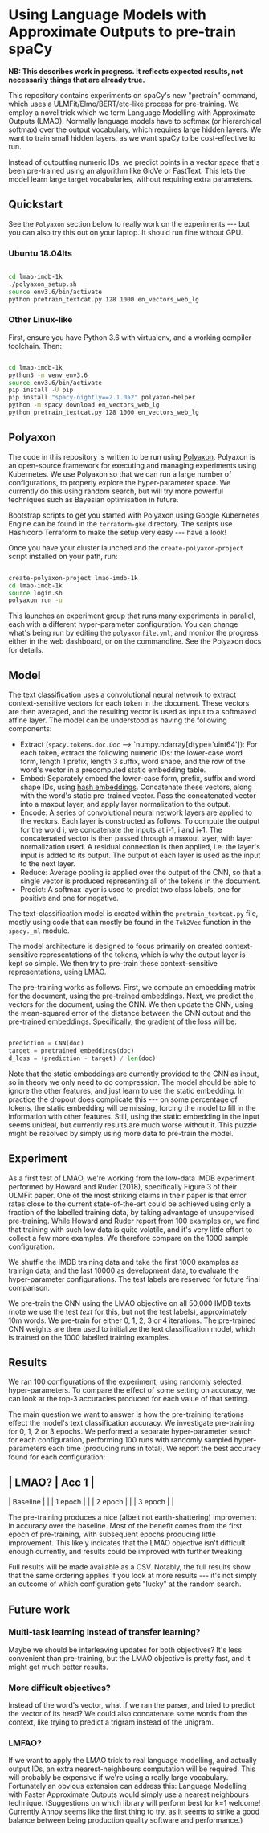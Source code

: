 # Using Language Models with Approximate Outputs to pre-train spaCy

**NB: This describes work in progress. It reflects expected results, not
necessarily things that are already true.**

This repository contains experiments on spaCy's new "pretrain" command, which
uses a ULMFit/Elmo/BERT/etc-like process for pre-training. We employ a novel
trick which we term Language Modelling with Approximate Outputs (LMAO).
Normally language models have to softmax (or hierarchical softmax) over the
output vocabulary, which requires large hidden layers. We want to train small
hidden layers, as we want spaCy to be cost-effective to run.

Instead of outputting numeric IDs, we predict points in a vector space that's
been pre-trained using an algorithm like GloVe or FastText. This lets the model
learn large target vocabularies, without requiring extra parameters.

## Quickstart

See the `Polyaxon` section below to really work on the experiments --- but you
can also try this out on your laptop. It should run fine without GPU.

### Ubuntu 18.04lts

```bash

cd lmao-imdb-1k
./polyaxon_setup.sh
source env3.6/bin/activate
python pretrain_textcat.py 128 1000 en_vectors_web_lg

```

### Other Linux-like

First, ensure you have Python 3.6 with virtualenv, and a working compiler
toolchain. Then:

```bash

cd lmao-imdb-1k
python3 -m venv env3.6
source env3.6/bin/activate
pip install -U pip
pip install "spacy-nightly==2.1.0a2" polyaxon-helper
python -m spacy download en_vectors_web_lg
python pretrain_textcat.py 128 1000 en_vectors_web_lg
```

## Polyaxon

The code in this repository is written to be run using [Polyaxon](https://polyaxon.com/).
Polyaxon is an open-source framework for executing and managing experiments
using Kubernetes. We use Polyaxon so that we can run a large number of configurations,
to properly explore the hyper-parameter space. We currently do this using random
search, but will try more powerful techniques such as Bayesian optimisation in
future.

Bootstrap scripts to get you started with Polyaxon using Google Kubernetes Engine
can be found in the `terraform-gke` directory. The scripts use Hashicorp Terraform
to make the setup very easy --- have a look!

Once you have your cluster launched and the `create-polyaxon-project` script installed
on your path, run:

```bash

create-polyaxon-project lmao-imdb-1k
cd lmao-imdb-1k
source login.sh
polyaxon run -u
```

This launches an experiment group that runs many experiments in parallel, each
with a different hyper-parameter configuration. You can change what's being run
by editing the `polyaxonfile.yml`, and monitor the progress either in the web
dashboard, or on the commandline. See the Polyaxon docs for details.

## Model

The text classification uses a convolutional neural network to extract context-sensitive vectors for each token in the document. These vectors are then averaged, and the resulting vector is used as input to a softmaxed affine layer. The model can be understood as having the following components:

* Extract (`spacy.tokens.doc.Doc` --> `numpy.ndarray[dtype='uint64']): For each
  token, extract the following numeric IDs: the lower-case word form, length
  1 prefix, length 3 suffix, word shape, and the row of the word's vector in
  a precomputed static embedding table.
* Embed: Separately embed the lower-case form, prefix, suffix and word shape
  IDs, using [hash embeddings](https://support.prodi.gy/t/can-you-explain-how-exactly-hashembed-works/564/2). Concatenate these vectors, along with
  the word's static pre-trained vector. Pass the concatenated vector into
  a maxout layer, and apply layer normalization to the output.
* Encode: A series of convolutional neural network layers are applied to the
  vectors. Each layer is constructed as follows. To compute the output for the word i,
  we concatenate the inputs at i-1, i and i+1. The concatenated vector is then
  passed through a maxout layer, with layer normalization used. A residual
  connection is then applied, i.e. the layer's input is added to its output.
  The output of each layer is used as the input to the next layer.
* Reduce: Average pooling is applied over the output of the CNN, so that
  a single vector is produced representing all of the tokens in the document.
* Predict: A softmax layer is used to predict two class labels, one for
  positive and one for negative.

The text-classification model is created within the `pretrain_textcat.py` file,
mostly using code that can mostly be found in the `Tok2Vec` function in the
`spacy._ml` module.

The model architecture is designed to focus primarily on created
context-sensitive representations of the tokens, which is why the output layer
is kept so simple. We then try to pre-train these context-sensitive
representations, using LMAO.

The pre-training works as follows. First, we compute an embedding matrix for
the document, using the pre-trained embeddings. Next, we predict the vectors
for the document, using the CNN. We then update the CNN, using the mean-squared
error of the distance between the CNN output and the pre-trained embeddings.
Specifically, the gradient of the loss will be:

```python

prediction = CNN(doc)
target = pretrained_embeddings(doc)
d_loss = (prediction - target) / len(doc)
```

Note that the static embeddings are currently provided to the CNN as input, so
in theory we only need to do compression. The model should be able to ignore
the other features, and just learn to use the static embedding. In practice the
dropout does complicate this --- on some percentage of tokens, the static
embedding will be missing, forcing the model to fill in the information with
other features. Still, using the static embedding in the input seems unideal,
but currently results are much worse without it. This puzzle might be resolved
by simply using more data to pre-train the model.


## Experiment

As a first test of LMAO, we're working from the low-data IMDB experiment
performed by Howard and Ruder (2018), specifically Figure 3 of their ULMFit paper.
One of the most striking claims in their paper is that error rates close to the
current state-of-the-art could be achieved using only a fraction of the
labelled training data, by taking advantage of unsupervised pre-training. While
Howard and Ruder report from 100 examples on, we find that training with such
low data is quite volatile, and it's very little effort to collect a few more
examples. We therefore compare on the 1000 sample configuration.

We shuffle the IMDB training data and take the first 1000 examples as trainign
data, and the last 10000 as development data, to evaluate the hyper-parameter
configurations. The test labels are reserved for future final comparison.

We pre-train the CNN using the LMAO objective on all 50,000 IMDB texts (note we
use the test *text* for this, but not the test labels), approximately 10m
words. We pre-train for either 0, 1, 2, 3 or 4 iterations. The pre-trained CNN
weights are then used to initialize the text classification model, which is
trained on the 1000 labelled training examples. 

## Results

We ran 100 configurations of the experiment, using randomly selected
hyper-parameters. To compare the effect of some setting on accuracy, we can
look at the top-3 accuracies produced for each value of that setting.


The main question we want to answer is how the pre-training iterations effect
the model's text classification accuracy. We investigate pre-training for 0, 1,
2 or 3 epochs. We performed a separate hyper-parameter search for each
configuration, performing 100 runs with randomly sampled hyper-parameters each
time (producing runs in total). We report the best accuracy found for each
configuration:

| LMAO?    | Acc 1 |
--------------------
| Baseline |       | 
| 1 epoch  |       | 
| 2 epoch  |       | 
| 3 epoch  |       | 

The pre-training produces a nice (albeit not earth-shattering) improvement in
accuracy over the baseline. Most of the benefit comes from the first epoch of
pre-training, with subsequent epochs producing little improvement. This likely
indicates that the LMAO objective isn't difficult enough currently, and results
could be improved with further tweaking. 

Full results will be made available as a CSV.  Notably, the full results show
that the same ordering applies if you look at more results --- it's not simply an
outcome of which configuration gets "lucky" at the random search.


## Future work

### Multi-task learning instead of transfer learning?

Maybe we should be interleaving updates for both objectives? It's less
convenient than pre-training, but the LMAO objective is pretty fast, and it
might get much better results.

### More difficult objectives?

Instead of the word's vector, what if we ran the parser, and tried to predict
the vector of its head? We could also concatenate some words from the context,
like trying to predict a trigram instead of the unigram.

### LMFAO?

If we want to apply the LMAO trick to real language modelling, and actually
output IDs, an extra nearest-neighbours computation will be required. This will
probably be expensive if we're using a really large vocabulary. Fortunately
an obvious extension can address this: Language Modelling with Faster
Approximate Outputs would simply use a nearest neighbours technique.
(Suggestions on which library will perform best for k=1 welcome! Currently
Annoy seems like the first thing to try, as it seems to strike a good balance
between being production quality software and performance.)

